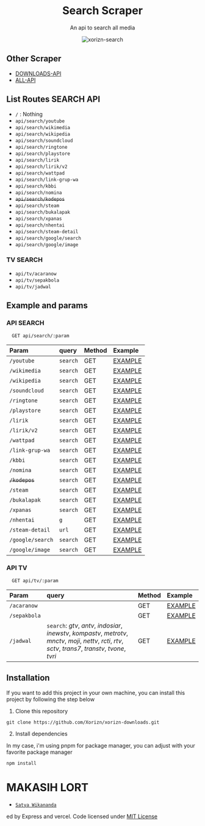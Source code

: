 <div align="center">

<h1>Search Scraper</h1>

<p>An api to search all media</p>

![xorizn-search](https://socialify.git.ci/xorizn/xorizn-search/image?description=1&forks=1&issues=1&logo=https%3A%2F%2Fi.pinimg.com%2Foriginals%2F26%2F91%2Ff2%2F2691f2fa1a0f078f5f274edf7fea6763.png&owner=1&pulls=1&stargazers=1&theme=Light)

</div>

## Other Scraper

- [DOWNLOADS-API](https://github.com/Xorizn/xorizn-downloads)
- [ALL-API](https://github.com/Xorizn/xorizn-apis)

## List Routes SEARCH API
- `/` : Nothing
- `api/search/youtube`
- `api/search/wikimedia`
- `api/search/wikipedia`
- `api/search/soundcloud`
- `api/search/ringtone`
- `api/search/playstore`
- `api/search/lirik`
- `api/search/lirik/v2`
- `api/search/wattpad`
- `api/search/link-grup-wa`
- `api/search/kbbi`
- `api/search/nomina`
- ~~`api/search/kodepos`~~
- `api/search/steam`
- `api/search/bukalapak`
- `api/search/xpanas`
- `api/search/nhentai`
- `api/search/steam-detail`
- `api/search/google/search`
- `api/search/google/image`

### TV SEARCH
- `api/tv/acaranow`
- `api/tv/sepakbola`
- `api/tv/jadwal`


## Example and params

### API SEARCH
```
  GET api/search/:param
```
| Param          | query     | Method | Example  |
| :----------    | :-------  | :--    | :--      |
| `/youtube`   | `search`     | GET    | [EXAMPLE](https://xorizn-search.vercel.app/api/search/youtube?search=zee) |
| `/wikimedia`    | `search`     | GET    | [EXAMPLE](https://xorizn-search.vercel.app/api/search/wikimedia?search=jokowi) |
| `/wikipedia`    | `search`     | GET    | [EXAMPLE](https://xorizn-search.vercel.app/api/search/wikipedia?search=jokowi) |
| `/soundcloud`    | `search`     | GET    | [EXAMPLE](https://xorizn-search.vercel.app/api/search/soundcloud?search=bertaut) |
| `/ringtone`    | `search`     | GET    | [EXAMPLE](https://xorizn-search.vercel.app/api/search/ringtone?search=naruto) |
| `/playstore`    | `search`     | GET    | [EXAMPLE](https://xorizn-search.vercel.app/api/search/playstore?search=ff) |
| `/lirik`    | `search`     | GET    | [EXAMPLE](https://xorizn-search.vercel.app/api/search/lirik?search=bertaut) |
| `/lirik/v2`    | `search`     | GET    | [EXAMPLE](https://xorizn-search.vercel.app/api/search/lirik/v2?search=bertaut) |
| `/wattpad`    | `search`     | GET    | [EXAMPLE](https://xorizn-search.vercel.app/api/search/wattpad?search=anime) |
| `/link-grup-wa`    | `search`     | GET    | [EXAMPLE](https://xorizn-search.vercel.app/api/search/link-grup-wa?search=anime) |
| `/kbbi`    | `search`     | GET    | [EXAMPLE](https://xorizn-search.vercel.app/api/search/kbbi?search=aku) |
| `/nomina`    | `search`     | GET    | [EXAMPLE](https://xorizn-search.vercel.app/api/search/nomina?search=aku) |
| ~~`/kodepos`~~    | `search`     | GET    | [EXAMPLE](https://xorizn-search.vercel.app/api/search/kodepos?search=jakarta) |
| `/steam`    | `search`     | GET    | [EXAMPLE](https://xorizn-search.vercel.app/api/search/steam?search=dota2) |
| `/bukalapak`    | `search`     | GET    | [EXAMPLE](https://xorizn-search.vercel.app/api/search/bukalapak?search=baju) |
| `/xpanas`    | `search`     | GET    | [EXAMPLE](https://xorizn-search.vercel.app/api/search/xpanas?search=china) |
| `/nhentai`    | `g`     | GET    | [EXAMPLE](https://xorizn-search.vercel.app/api/search/nhentai?g=310502) |
| `/steam-detail`    | `url`     | GET    | [EXAMPLE](https://xorizn-search.vercel.app/api/search/steam-detail?url=https://store.steampowered.com/app/570/Dota_2/) |
| `/google/search`    | `search`     | GET    | [EXAMPLE](https://xorizn-search.vercel.app/api/search/google/search?search=naruto) |
| `/google/image`    | `search`     | GET    | [EXAMPLE](https://xorizn-search.vercel.app/api/search/google/image?search=naruto) |

### API TV
```
  GET api/tv/:param
```
| Param          | query     | Method | Example  |
| :----------    | :-------  | :--    | :--      |
| `/acaranow`    |      | GET    | [EXAMPLE](https://xorizn-search.vercel.app/api/tv/acaranow) |
| `/sepakbola`   |      | GET    | [EXAMPLE](https://xorizn-search.vercel.app/api/tv/sepakbola) |
| `/jadwal`    | `search`: *gtv*, *antv*, *indosiar*, *inewstv*, *kompastv*, *metrotv*, *mnctv*, *moji*, *nettv*, *rcti*, *rtv*, *sctv*, *trans7*, *transtv*, *tvone*, *tvri*     | GET    | [EXAMPLE](https://xorizn-search.vercel.app/api/tv/jadwal?search=antv) |

## Installation

If you want to add this project in your own machine, you can install this project by following the step below

1. Clone this repository

```
git clone https://github.com/Xorizn/xorizn-downloads.git
```

2. Install dependencies

In my case, i'm using pnpm for package manager, you can adjust with your favorite package manager

```
npm install
```

# MAKASIH LORT
* [`Satya Wikananda`](https://github.com/satyawikananda)

ed by Express and vercel. Code licensed under [MIT License](https://raw.githubusercontent.com/Xorizn/xorizn-downloads/master/LICENSE)
